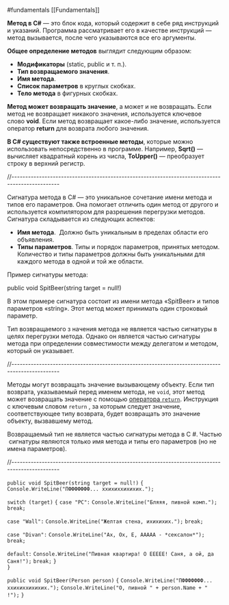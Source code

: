 #fundamentals 
[[Fundamentals]]

**Метод в C#** — это блок кода, который содержит в себе ряд инструкций и указаний. Программа рассматривает его в качестве инструкций — метод вызывается, после чего указываются все его аргументы. 

**Общее определение методов** выглядит следующим образом:

- **Модификаторы** (static, public и т. п.). 
- **Тип возвращаемого значения**. 
- **Имя метода**. 
- **Список параметров** в круглых скобках. 
- **Тело метода** в фигурных скобках.

**Метод может возвращать значение**, а может и не возвращать. Если метод не возвращает никакого значения, используется ключевое слово **void**. Если метод возвращает какое-либо значение, используется оператор **return** для возврата любого значения. 

**В C# существуют также встроенные методы**, которые можно использовать непосредственно в программе. Например, **Sqrt()** — вычисляет квадратный корень из числа, **ToUpper()** — преобразует строку в верхний регистр.

//-----------------------------------------------------------------------------------------------

Сигнатура метода в C# — это уникальное сочетание имени метода и типов его параметров. Она помогает отличить один метод от другого и используется компилятором для разрешения перегрузки методов. 
Сигнатура складывается из следующих аспектов: 

- **Имя метода**.  Должно быть уникальным в пределах области его объявления. 
- **Типы параметров**. Типы и порядок параметров, принятых методом. Количество и типы параметров должны быть уникальными для каждого метода в одной и той же области. 

Пример сигнатуры метода: 

public void SpitBeer(string target = null!)

В этом примере сигнатура состоит из имени метода «SpitBeer» и типов параметров «string». Этот метод может принимать один строковый параметр. 

Тип возвращаемого з начения метода не является частью сигнатуры в целях перегрузки метода. Однако он является частью сигнатуры метода при определении совместимости между делегатом и методом, который он указывает.

//-----------------------------------------------------------------------------------------------

Методы могут возвращать значение вызывающему объекту. Если тип возврата, указываемый перед именем метода, не `void`, этот метод может возвращать значение с помощью [оператора `return`](https://learn.microsoft.com/ru-ru/dotnet/csharp/language-reference/statements/jump-statements#the-return-statement). Инструкция с ключевым словом `return` , за которым следует значение, соответствующее типу возврата, будет возвращать это значение объекту, вызвавшему метод.

Возвращаемый тип не является частью сигнатуры метода в C #. Частью сигнатуры являются только имя метода и типы его параметров (но не имена параметров).

//-----------------------------------------------------------------------------------------------

`public void SpitBeer(string target = null!)`
`{`
    `Console.WriteLine("ПФФФФФФФ... ххихиххихихих.");`

`switch (target)`
    `{`
`case "PC":`
	`Console.WriteLine("Бляяя, пивной комп.");`
    `break;`

`case "Wall":`
    `Console.WriteLine("Желтая стена, ихихихих.");`
       `break;`

`case "Divan":`
    `Console.WriteLine("Ах, Ох, Е, ААААА - *сексалон*");`
    `break;`

`default:`
    `Console.WriteLine("Пивная квартира! О ЕЕЕЕЕ! Саня, а ой, да Саня!");`
    `break;`
    `}`         
`}`

`public void SpitBeer(Person person)`
`{`
    `Console.WriteLine("ПФФФФФФФ... ххихиххихихих.");`
    `Console.WriteLine("О, пивной " + person.Name + " !");`
`}`
